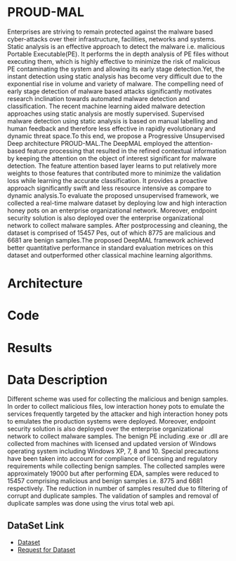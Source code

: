 # PROUD-MAL
Enterprises are striving to remain protected against the malware based cyber-attacks over their infrastructure, facilities, networks and systems. Static analysis is an effective approach to detect the malware i.e. malicious Portable Executable(PE). It performs the in depth analysis of PE files without executing them, which is highly effective to minimize the risk of malicious PE contaminating the system and allowing its early stage detection.Yet, the instant detection using static analysis has become very difficult due to the exponential rise in volume and variety of malware. The compelling need of early stage detection of malware based attacks significantly motivates research inclination towards automated malware detection and classification. The recent machine learning aided malware detection approaches using static analysis are mostly supervised. Supervised malware detection using static analysis is based on manual labelling and human feedback and therefore less effective in rapidly evolutionary and dynamic threat space.To this end, we propose a Progressive Unsupervised Deep architecture PROUD-MAL.The DeepMAL employed the attention-based feature processing that resulted in the refined contextual information by keeping the attention on the object of interest significant for malware detection. The feature attention based layer learns to put relatively more weights to those features that contributed more to minimize the validation loss while learning the accurate classification. It provides a proactive approach significantly swift and less resource intensive as compare to dynamic analysis.To evaluate the proposed unsupervised framework, we collected a real-time malware dataset by deploying low and high interaction honey pots on an enterprise organizational network. Moreover, endpoint security solution is also deployed over the enterprise organizational network to collect malware samples. After postprocessing and cleaning, the dataset is comprised of 15457 Pes, out of which 8775 are malicious and 6681 are benign samples.The proposed DeepMAL framework achieved better quantitative performance in standard evaluation metrices on this dataset and outperformed other classical machine learning algorithms.
# Architecture
# Code

# Results
# Data Description
Different scheme was used for collecting the malicious and benign samples. In order to collect malicious files, low interaction honey pots to emulate the services frequently targeted by the attacker and high interaction honey pots to emulates the production systems were deployed. Moreover, endpoint security solution is also deployed over the enterprise organizational network to collect malware samples. The benign PE including .exe or .dll are collected from machines with licensed and updated version of Windows operating system including Windows XP, 7, 8 and 10. Special precautions have been taken into account for compliance of licensing and regulatory requirements while collecting benign samples. The collected samples were approximately 19000 but after performing EDA, samples were reduced to 15457 comprising malicious and benign samples i.e. 8775 and 6681 respectively. The reduction in number of samples resulted due to filtering of corrupt and duplicate samples. The validation of samples and removal of duplicate samples was done using the virus total web api.


## DataSet Link
* [Dataset](https://github.com/syed-nust/PROUD-MAL/blob/master/pred_train.csv)
* [Request for Dataset](https://docs.google.com/forms/d/e/1FAIpQLSfynrGmjI7kDSoot6GsGDSbktLDPNtMWK5PjZ9WV5f5UO2B9A/viewform?usp=sf_link)


